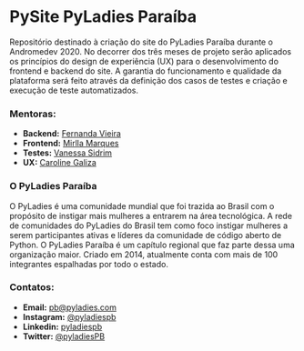 # PySite PyLadies Paraíba

Repositório destinado à criação do site do PyLadies Paraíba durante o Andromedev 2020. No decorrer dos três meses de projeto serão aplicados os princípios do design de experiência (UX) para o desenvolvimento do frontend e backend do site. A garantia do funcionamento e qualidade da plataforma será feito através da definição dos casos de testes e criação e execução de teste automatizados.

### Mentoras:

- **Backend:** [Fernanda Vieira](https://github.com/fernandasj)
- **Frontend:** [Mirlla Marques](https://github.com/mirllamarques)
- **Testes:** [Vanessa Sidrim](https://github.com/vanessasidrim)
- **UX:** [Caroline Galiza](https://github.com/CarolineGaliza)

### O PyLadies Paraíba
O PyLadies é uma comunidade mundial que foi trazida ao Brasil com o propósito de instigar mais mulheres a entrarem na área tecnológica. A rede de comunidades do PyLadies do Brasil tem como foco instigar mulheres a serem participantes ativas e líderes da comunidade de código aberto de Python. O PyLadies Paraíba é um capítulo regional que faz parte dessa uma organização maior. Criado em 2014,  atualmente conta com mais de 100 integrantes espalhadas por todo o estado.

### Contatos:

- **Email:** pb@pyladies.com
- **Instagram:** [@pyladiespb](https://instagram.com/pyladiespb)
- **Linkedin:** [pyladiespb](https://linkedin.com/company/pyladiespb)
- **Twitter:** [@pyladiesPB](https://twitter.com/pyladiesPB)





